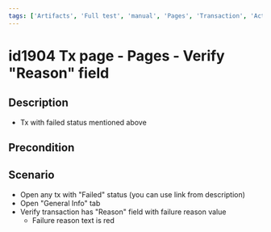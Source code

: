 ```yaml
---
tags: ['Artifacts', 'Full test', 'manual', 'Pages', 'Transaction', 'Active']
---
```


# id1904 Tx page - Pages - Verify "Reason" field

## Description
  - Tx with failed status mentioned above

## Precondition


## Scenario
- Open any tx with "Failed" status (you can use link from description)
- Open "General Info" tab
- Verify transaction has "Reason" field with failure reason value
    - Failure reason text is red
